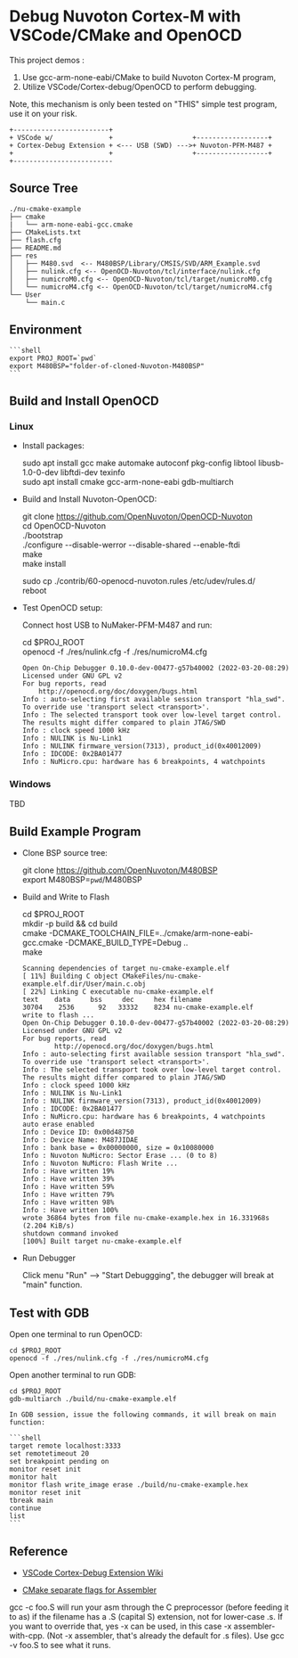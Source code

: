 # Debug Nuvoton Cortex-M with VSCode/CMake and OpenOCD

This project demos :

1) Use gcc-arm-none-eabi/CMake to build Nuvoton Cortex-M program,
2) Utilize VSCode/Cortex-debug/OpenOCD to perform debugging.

Note, this mechanism is only been tested on "THIS" simple test program, use it on your risk.

```shell
+------------------------+
+ VSCode w/              +                    +------------------+
+ Cortex-Debug Extension + <--- USB (SWD) --->+ Nuvoton-PFM-M487 +    
+                        +                    +------------------+
+-------------------------
```

## Source Tree

```shell
./nu-cmake-example  
├── cmake  
|   └── arm-none-eabi-gcc.cmake  
├── CMakeLists.txt  
├── flash.cfg  
├── README.md  
├── res  
│   ├── M480.svd  <-- M480BSP/Library/CMSIS/SVD/ARM_Example.svd  
│   ├── nulink.cfg <-- OpenOCD-Nuvoton/tcl/interface/nulink.cfg  
│   ├── numicroM0.cfg <-- OpenOCD-Nuvoton/tcl/target/numicroM0.cfg  
│   └── numicroM4.cfg <-- OpenOCD-Nuvoton/tcl/target/numicroM4.cfg  
└── User  
    └── main.c  
```

## Environment

    ```shell
    export PROJ_ROOT=`pwd`     
    export M480BSP="folder-of-cloned-Nuvoton-M480BSP"  
    ```

## Build and Install OpenOCD

### Linux

* Install packages:

    sudo apt install gcc make automake autoconf pkg-config libtool libusb-1.0-0-dev libftdi-dev texinfo   
    sudo apt install cmake gcc-arm-none-eabi gdb-multiarch  

* Build and Install Nuvoton-OpenOCD:

    git clone https://github.com/OpenNuvoton/OpenOCD-Nuvoton  
    cd OpenOCD-Nuvoton  
    ./bootstrap  
    ./configure --disable-werror --disable-shared --enable-ftdi  
    make  
    make install  

    sudo cp ./contrib/60-openocd-nuvoton.rules /etc/udev/rules.d/  
    reboot  

* Test OpenOCD setup:

    Connect host USB to NuMaker-PFM-M487 and run:

    cd $PROJ_ROOT  
    openocd -f ./res/nulink.cfg -f ./res/numicroM4.cfg  

    ```shell
    Open On-Chip Debugger 0.10.0-dev-00477-g57b40002 (2022-03-20-08:29)
    Licensed under GNU GPL v2
    For bug reports, read
        http://openocd.org/doc/doxygen/bugs.html
    Info : auto-selecting first available session transport "hla_swd". To override use 'transport select <transport>'.
    Info : The selected transport took over low-level target control. The results might differ compared to plain JTAG/SWD
    Info : clock speed 1000 kHz
    Info : NULINK is Nu-Link1
    Info : NULINK firmware_version(7313), product_id(0x40012009)
    Info : IDCODE: 0x2BA01477
    Info : NuMicro.cpu: hardware has 6 breakpoints, 4 watchpoints
    ```

### Windows

TBD

## Build Example Program

* Clone BSP source tree:

    git clone https://github.com/OpenNuvoton/M480BSP  
    export M480BSP=`pwd`/M480BSP  

* Build and Write to Flash

    cd $PROJ_ROOT  
    mkdir -p build && cd build  
    cmake -DCMAKE_TOOLCHAIN_FILE=../cmake/arm-none-eabi-gcc.cmake -DCMAKE_BUILD_TYPE=Debug ..  
    make  

    ```shell
    Scanning dependencies of target nu-cmake-example.elf
    [ 11%] Building C object CMakeFiles/nu-cmake-example.elf.dir/User/main.c.obj
    [ 22%] Linking C executable nu-cmake-example.elf
    text    data     bss     dec     hex filename
    30704    2536      92   33332    8234 nu-cmake-example.elf
    write to flash ...
    Open On-Chip Debugger 0.10.0-dev-00477-g57b40002 (2022-03-20-08:29)
    Licensed under GNU GPL v2
    For bug reports, read
            http://openocd.org/doc/doxygen/bugs.html
    Info : auto-selecting first available session transport "hla_swd". To override use 'transport select <transport>'.
    Info : The selected transport took over low-level target control. The results might differ compared to plain JTAG/SWD
    Info : clock speed 1000 kHz
    Info : NULINK is Nu-Link1
    Info : NULINK firmware_version(7313), product_id(0x40012009)
    Info : IDCODE: 0x2BA01477
    Info : NuMicro.cpu: hardware has 6 breakpoints, 4 watchpoints
    auto erase enabled
    Info : Device ID: 0x00d48750
    Info : Device Name: M487JIDAE
    Info : bank base = 0x00000000, size = 0x10080000
    Info : Nuvoton NuMicro: Sector Erase ... (0 to 8)
    Info : Nuvoton NuMicro: Flash Write ...
    Info : Have written 19%
    Info : Have written 39%
    Info : Have written 59%
    Info : Have written 79%
    Info : Have written 98%
    Info : Have written 100%
    wrote 36864 bytes from file nu-cmake-example.hex in 16.331968s (2.204 KiB/s)
    shutdown command invoked
    [100%] Built target nu-cmake-example.elf
    ```

* Run Debugger

    Click menu "Run" --> "Start Debuggging", the debugger will break at "main" function.

## Test with GDB

Open one terminal to run OpenOCD:

    cd $PROJ_ROOT  
    openocd -f ./res/nulink.cfg -f ./res/numicroM4.cfg  

Open another terminal to run GDB:

    cd $PROJ_ROOT  
    gdb-multiarch ./build/nu-cmake-example.elf  

    In GDB session, issue the following commands, it will break on main function:

    ```shell
    target remote localhost:3333
    set remotetimeout 20
    set breakpoint pending on
    monitor reset init
    monitor halt
    monitor flash write_image erase ./build/nu-cmake-example.hex
    monitor reset init
    tbreak main
    continue
    list
    ```

## Reference

* [VSCode Cortex-Debug Extension Wiki](https://github.com/Marus/cortex-debug/wiki)

* [CMake separate flags for Assembler](https://stackoverflow.com/questions/65371607/cmake-separate-flags-for-assembler)

gcc -c foo.S will run your asm through the C preprocessor (before feeding it to as) if the filename has a .S (capital S) extension, not for lower-case .s. If you want to override that, yes -x <language> can be used, in this case -x assembler-with-cpp. (Not -x assembler, that's already the default for .s files). Use gcc -v foo.S to see what it runs.

